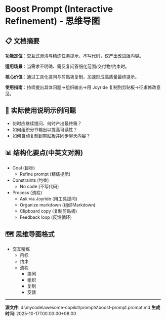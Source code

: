 # Boost Prompt (Interactive Refinement) - 思维导图

## 📋 文档摘要

**功能定位**：交互式澄清与精炼任务提示，不写代码，仅产出改进版内容。

**适用场景**：当需求不明确、需反复问答细化范围/交付物/约束时。

**核心价值**：通过工具化提问与剪贴板复制，加速形成高质量最终提示。

**使用指南**：持续提出具体问题→组织输出→用 Joyride 复制到剪贴板→征求修改意见。

## 🎯 实际使用说明示例问题

- 何时应继续提问、何时产出最终稿？
- 如何组织分节输出以提高可读性？
- 如何自动复制到剪贴板并同步聊天内容？

## 📊 结构化要点(中英文对照)

- Goal (目标)  
  - Refine prompt (精炼提示)
- Constraints (约束)  
  - No code (不写代码)
- Process (流程)  
  - Ask via Joyride (用工具提问)  
  - Organize markdown (组织Markdown)  
  - Clipboard copy (复制剪贴板)  
  - Feedback loop (反馈循环)

## 🗺️ 思维导图格式

- 交互精炼
  - 目标
  - 约束
  - 流程
    - 提问
    - 组织
    - 复制
    - 反馈

---
**源文件**: d:\mycode\awesome-copilot\prompts\boost-prompt.prompt.md
**生成时间**: 2025-10-17T00:00:00+08:00
